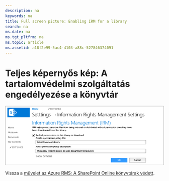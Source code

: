 ```yaml
---
description: na
keywords: na
title: Full screen picture: Enabling IRM for a library
search: na
ms.date: na
ms.tgt_pltfrm: na
ms.topic: article
ms.assetid: a18f2e99-5ac4-4103-a88c-527846374091
---
```

# Teljes k&#233;pernyős k&#233;p: A tartalomv&#233;delmi szolg&#225;ltat&#225;s enged&#233;lyez&#233;se a k&#246;nyvt&#225;r
![](../Image/AzRMS_StoryboardSPO_2.PNG)

Vissza a [művelet az Azure RMS: A SharePoint Online könyvtárak védett](http://technet.microsoft.com/library/jj585026.aspx).

